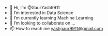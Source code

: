 - 👋 Hi, I’m @GaurYash9911
- 👀 I’m interested in Data Science
- 🌱 I’m currently learning Machine Learning
- 💞️ I’m looking to collaborate on ...
- 📫 How to reach me yashgaur9911@gmail.com

<!---
GaurYash9911/GaurYash9911 is a ✨ special ✨ repository because its `README.md` (this file) appears on your GitHub profile.
You can click the Preview link to take a look at your changes.
--->
